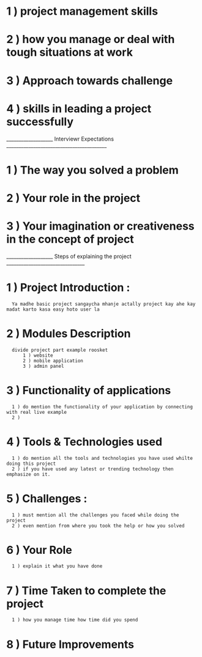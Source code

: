 
# 1 ) project management skills
# 2 ) how you manage or deal with tough situations at work
# 3 ) Approach towards challenge
# 4 ) skills in leading a project successfully



___________________ Interviewr Expectations _________________________________________

# 1 ) The way you solved a problem
# 2 ) Your role in the project
# 3 ) Your imagination or creativeness in the concept of project


___________________ Steps of explaining the project ________________________________

# 1 ) Project Introduction :
      Ya madhe basic project sangaycha mhanje actally project kay ahe kay madat karto kasa easy hoto user la 


# 2 ) Modules Description

      divide project part example roosket
          1 ) website
          2 ) mobile application
          3 ) admin panel
          
# 3 ) Functionality of applications
      1 ) do mention the functionality of your application by connecting with real live example
      2 ) 
      
# 4 ) Tools & Technologies used
      1 ) do mention all the tools and technologies you have used whilte doing this project
      2 ) if you have used any latest or trending technology then emphasize on it.
      
# 5 ) Challenges : 
      1 ) must mention all the challenges you faced while doing the project
      2 ) even mention from where you took the help or how you solved
      
# 6 ) Your Role
      1 ) explain it what you have done

# 7 ) Time Taken to complete the project

      1 ) how you manage time how time did you spend
      
# 8 ) Future Improvements
       
      
